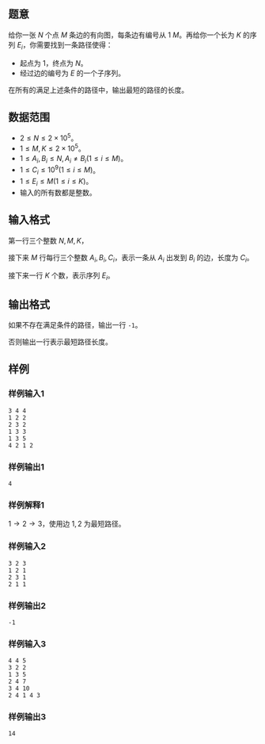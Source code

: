 ## 题意

给你一张 $N$ 个点 $M$ 条边的有向图，每条边有编号从 $1~M$。再给你一个长为 $K$ 的序列 $E_i$，你需要找到一条路径使得：

- 起点为 $1$，终点为 $N$。
- 经过边的编号为 $E$ 的一个子序列。

在所有的满足上述条件的路径中，输出最短的路径的长度。

## 数据范围

- $2\le N\le 2\times 10^5$。
- $1\le M,K\le 2\times 10^5$。
- $1\le A_i,B_i\le N,A_i\neq B_i(1\le i\le M)$。
- $1\le C_i\le 10^9(1\le i\le M)$。
- $1\le E_i\le M(1\le i\le K)$。
- 输入的所有数都是整数。

## 输入格式

第一行三个整数 $N,M,K$，

接下来 $M$ 行每行三个整数 $A_i,B_i,C_i$，表示一条从 $A_i$ 出发到 $B_i$ 的边，长度为 $C_i$。

接下来一行 $K$ 个数，表示序列 $E_i$。

## 输出格式

如果不存在满足条件的路径，输出一行 `-1`。

否则输出一行表示最短路径长度。

## 样例

### 样例输入1

```
3 4 4
1 2 2
2 3 2
1 3 3
1 3 5
4 2 1 2
```

### 样例输出1

```
4
```

### 样例解释1

$1\to 2\to 3$，使用边 $1,2$ 为最短路径。

### 样例输入2

```
3 2 3
1 2 1
2 3 1
2 1 1

```

### 样例输出2

```
-1
```

### 样例输入3

```
4 4 5
3 2 2
1 3 5
2 4 7
3 4 10
2 4 1 4 3
```

### 样例输出3

```
14
```
